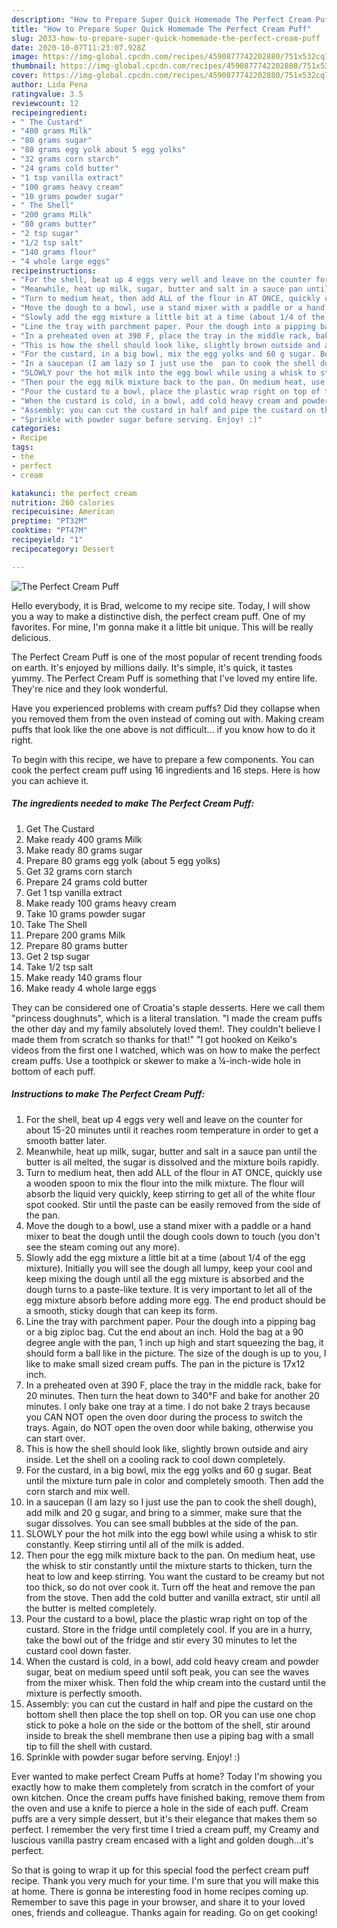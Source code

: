 ```yaml
---
description: "How to Prepare Super Quick Homemade The Perfect Cream Puff"
title: "How to Prepare Super Quick Homemade The Perfect Cream Puff"
slug: 2033-how-to-prepare-super-quick-homemade-the-perfect-cream-puff
date: 2020-10-07T11:23:07.928Z
image: https://img-global.cpcdn.com/recipes/4590877742202880/751x532cq70/the-perfect-cream-puff-recipe-main-photo.jpg
thumbnail: https://img-global.cpcdn.com/recipes/4590877742202880/751x532cq70/the-perfect-cream-puff-recipe-main-photo.jpg
cover: https://img-global.cpcdn.com/recipes/4590877742202880/751x532cq70/the-perfect-cream-puff-recipe-main-photo.jpg
author: Lida Pena
ratingvalue: 3.5
reviewcount: 12
recipeingredient:
- " The Custard"
- "400 grams Milk"
- "80 grams sugar"
- "80 grams egg yolk about 5 egg yolks"
- "32 grams corn starch"
- "24 grams cold butter"
- "1 tsp vanilla extract"
- "100 grams heavy cream"
- "10 grams powder sugar"
- " The Shell"
- "200 grams Milk"
- "80 grams butter"
- "2 tsp sugar"
- "1/2 tsp salt"
- "140 grams flour"
- "4 whole large eggs"
recipeinstructions:
- "For the shell, beat up 4 eggs very well and leave on the counter for about 15-20 minutes until it reaches room temperature in order to get a smooth batter later."
- "Meanwhile, heat up milk, sugar, butter and salt in a sauce pan until the butter is all melted, the sugar is dissolved and the mixture boils rapidly."
- "Turn to medium heat, then add ALL of the flour in AT ONCE, quickly use a wooden spoon to mix the flour into the milk mixture. The flour will absorb the liquid very quickly, keep stirring to get all of the white flour spot cooked. Stir until the paste can be easily removed from the side of the pan."
- "Move the dough to a bowl, use a stand mixer with a paddle or a hand mixer to beat the dough until the dough cools down to touch (you don&#39;t see the steam coming out any more)."
- "Slowly add the egg mixture a little bit at a time (about 1/4 of the egg mixture). Initially you will see the dough all lumpy, keep your cool and keep mixing the dough until all the egg mixture is absorbed and the dough turns to a paste-like texture. It is very important to let all of the egg mixture absorb before adding more egg. The end product should be a smooth, sticky dough that can keep its form."
- "Line the tray with parchment paper. Pour the dough into a pipping bag or a big ziploc bag. Cut the end about an inch. Hold the bag at a 90 degree angle with the pan, 1 inch up high and start squeezing the bag, it should form a ball like in the picture. The size of the dough is up to you, I like to make small sized cream puffs. The pan in the picture is 17x12 inch."
- "In a preheated oven at 390 F, place the tray in the middle rack, bake for 20 minutes. Then turn the heat down to 340°F and bake for another 20 minutes. I only bake one tray at a time. I do not bake 2 trays because you CAN NOT open the oven door during the process to switch the trays. Again, do NOT open the oven door while baking, otherwise you can start over."
- "This is how the shell should look like, slightly brown outside and airy inside. Let the shell on a cooling rack to cool down completely."
- "For the custard, in a big bowl, mix the egg yolks and 60 g sugar. Beat until the mixture turn pale in color and completely smooth. Then add the corn starch and mix well."
- "In a saucepan (I am lazy so I just use the  pan to cook the shell dough), add milk and 20 g sugar, and bring to a simmer, make sure that the sugar dissolves. You can see small bubbles at the side of the pan."
- "SLOWLY pour the hot milk into the egg bowl while using a whisk to stir constantly. Keep stirring until all of the milk is added."
- "Then pour the egg milk mixture back to the pan. On medium heat, use the whisk to stir constantly until the mixture starts to thicken, turn the heat to low and keep stirring. You want the custard to be creamy but not too thick, so do not over cook it. Turn off the heat and remove the pan from the stove. Then add the cold butter and vanilla extract, stir until all the butter is melted completely."
- "Pour the custard to a bowl, place the plastic wrap right on top of the custard. Store in the fridge until completely cool. If you are in a hurry, take the bowl out of the fridge and stir every 30 minutes to let the custard cool down faster."
- "When the custard is cold, in a bowl, add cold heavy cream and powder sugar, beat on medium speed until soft peak, you can see the waves from the mixer whisk. Then fold the whip cream into the custard until the mixture is perfectly smooth."
- "Assembly: you can cut the custard in half and pipe the custard on the bottom shell then place the top shell on top. OR you can use one chop stick to poke a hole on the side or the bottom of the shell, stir around inside to break the shell membrane then use a piping bag with a small tip to fill the shell with custard."
- "Sprinkle with powder sugar before serving. Enjoy! :)"
categories:
- Recipe
tags:
- the
- perfect
- cream

katakunci: the perfect cream 
nutrition: 260 calories
recipecuisine: American
preptime: "PT32M"
cooktime: "PT47M"
recipeyield: "1"
recipecategory: Dessert

---
```



![The Perfect Cream Puff](https://img-global.cpcdn.com/recipes/4590877742202880/751x532cq70/the-perfect-cream-puff-recipe-main-photo.jpg)

Hello everybody, it is Brad, welcome to my recipe site. Today, I will show you a way to make a distinctive dish, the perfect cream puff. One of my favorites. For mine, I'm gonna make it a little bit unique. This will be really delicious.

The Perfect Cream Puff is one of the most popular of recent trending foods on earth. It's enjoyed by millions daily. It's simple, it's quick, it tastes yummy. The Perfect Cream Puff is something that I've loved my entire life. They're nice and they look wonderful.

Have you experienced problems with cream puffs? Did they collapse when you removed them from the oven instead of coming out with. Making cream puffs that look like the one above is not difficult… if you know how to do it right.


To begin with this recipe, we have to prepare a few components. You can cook the perfect cream puff using 16 ingredients and 16 steps. Here is how you can achieve it.

<!--inarticleads1-->

##### The ingredients needed to make The Perfect Cream Puff:

1. Get  The Custard
1. Make ready 400 grams Milk
1. Make ready 80 grams sugar
1. Prepare 80 grams egg yolk (about 5 egg yolks)
1. Get 32 grams corn starch
1. Prepare 24 grams cold butter
1. Get 1 tsp vanilla extract
1. Make ready 100 grams heavy cream
1. Take 10 grams powder sugar
1. Take  The Shell
1. Prepare 200 grams Milk
1. Prepare 80 grams butter
1. Get 2 tsp sugar
1. Take 1/2 tsp salt
1. Make ready 140 grams flour
1. Make ready 4 whole large eggs


They can be considered one of Croatia&#39;s staple desserts. Here we call them &#34;princess doughnuts&#34;, which is a literal translation. &#34;I made the cream puffs the other day and my family absolutely loved them!. They couldn&#39;t believe I made them from scratch so thanks for that!&#34; &#34;I got hooked on Keiko&#39;s videos from the first one I watched, which was on how to make the perfect cream puffs. Use a toothpick or skewer to make a ¼-inch-wide hole in bottom of each puff. 

<!--inarticleads2-->

##### Instructions to make The Perfect Cream Puff:

1. For the shell, beat up 4 eggs very well and leave on the counter for about 15-20 minutes until it reaches room temperature in order to get a smooth batter later.
1. Meanwhile, heat up milk, sugar, butter and salt in a sauce pan until the butter is all melted, the sugar is dissolved and the mixture boils rapidly.
1. Turn to medium heat, then add ALL of the flour in AT ONCE, quickly use a wooden spoon to mix the flour into the milk mixture. The flour will absorb the liquid very quickly, keep stirring to get all of the white flour spot cooked. Stir until the paste can be easily removed from the side of the pan.
1. Move the dough to a bowl, use a stand mixer with a paddle or a hand mixer to beat the dough until the dough cools down to touch (you don&#39;t see the steam coming out any more).
1. Slowly add the egg mixture a little bit at a time (about 1/4 of the egg mixture). Initially you will see the dough all lumpy, keep your cool and keep mixing the dough until all the egg mixture is absorbed and the dough turns to a paste-like texture. It is very important to let all of the egg mixture absorb before adding more egg. The end product should be a smooth, sticky dough that can keep its form.
1. Line the tray with parchment paper. Pour the dough into a pipping bag or a big ziploc bag. Cut the end about an inch. Hold the bag at a 90 degree angle with the pan, 1 inch up high and start squeezing the bag, it should form a ball like in the picture. The size of the dough is up to you, I like to make small sized cream puffs. The pan in the picture is 17x12 inch.
1. In a preheated oven at 390 F, place the tray in the middle rack, bake for 20 minutes. Then turn the heat down to 340°F and bake for another 20 minutes. I only bake one tray at a time. I do not bake 2 trays because you CAN NOT open the oven door during the process to switch the trays. Again, do NOT open the oven door while baking, otherwise you can start over.
1. This is how the shell should look like, slightly brown outside and airy inside. Let the shell on a cooling rack to cool down completely.
1. For the custard, in a big bowl, mix the egg yolks and 60 g sugar. Beat until the mixture turn pale in color and completely smooth. Then add the corn starch and mix well.
1. In a saucepan (I am lazy so I just use the  pan to cook the shell dough), add milk and 20 g sugar, and bring to a simmer, make sure that the sugar dissolves. You can see small bubbles at the side of the pan.
1. SLOWLY pour the hot milk into the egg bowl while using a whisk to stir constantly. Keep stirring until all of the milk is added.
1. Then pour the egg milk mixture back to the pan. On medium heat, use the whisk to stir constantly until the mixture starts to thicken, turn the heat to low and keep stirring. You want the custard to be creamy but not too thick, so do not over cook it. Turn off the heat and remove the pan from the stove. Then add the cold butter and vanilla extract, stir until all the butter is melted completely.
1. Pour the custard to a bowl, place the plastic wrap right on top of the custard. Store in the fridge until completely cool. If you are in a hurry, take the bowl out of the fridge and stir every 30 minutes to let the custard cool down faster.
1. When the custard is cold, in a bowl, add cold heavy cream and powder sugar, beat on medium speed until soft peak, you can see the waves from the mixer whisk. Then fold the whip cream into the custard until the mixture is perfectly smooth.
1. Assembly: you can cut the custard in half and pipe the custard on the bottom shell then place the top shell on top. OR you can use one chop stick to poke a hole on the side or the bottom of the shell, stir around inside to break the shell membrane then use a piping bag with a small tip to fill the shell with custard.
1. Sprinkle with powder sugar before serving. Enjoy! :)


Ever wanted to make perfect Cream Puffs at home? Today I&#39;m showing you exactly how to make them completely from scratch in the comfort of your own kitchen. Once the cream puffs have finished baking, remove them from the oven and use a knife to pierce a hole in the side of each puff. Cream puffs are a very simple dessert, but it&#39;s their elegance that makes them so perfect. I remember the very first time I tried a cream puff, my Creamy and luscious vanilla pastry cream encased with a light and golden dough…it&#39;s perfect. 

So that is going to wrap it up for this special food the perfect cream puff recipe. Thank you very much for your time. I'm sure that you will make this at home. There is gonna be interesting food in home recipes coming up. Remember to save this page in your browser, and share it to your loved ones, friends and colleague. Thanks again for reading. Go on get cooking!

